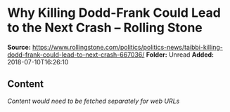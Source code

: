 # Why Killing Dodd-Frank Could Lead to the Next Crash – Rolling Stone

**Source:** https://www.rollingstone.com/politics/politics-news/taibbi-killing-dodd-frank-could-lead-to-next-crash-667036/
**Folder:** Unread
**Added:** 2018-07-10T16:26:10




## Content
*Content would need to be fetched separately for web URLs*
